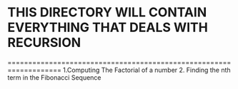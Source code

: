# THIS DIRECTORY WILL CONTAIN EVERYTHING THAT DEALS WITH RECURSION
===================================================================
1.Computing The Factorial of a number
2. Finding the nth term in the Fibonacci Sequence
